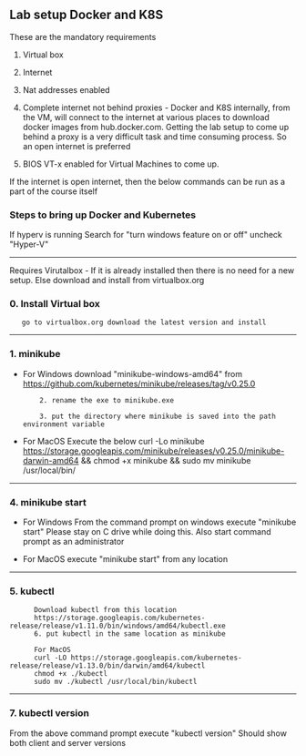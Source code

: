 ## Lab setup Docker and K8S

These are the mandatory requirements
1. Virtual box
2. Internet
3. Nat addresses enabled

4. Complete internet not behind proxies - 
Docker and K8S internally, from the VM, will connect to the internet at various places to download docker images from hub.docker.com. Getting the lab setup to come up behind a proxy is a very difficult task and time consuming process. So an open internet is preferred
 
5. BIOS VT-x enabled for Virtual Machines to come up.

If the internet is open internet, then the below commands can be run as a part of the course itself

### Steps to bring up Docker and Kubernetes

If hyperv is running
Search for "turn windows feature on or off"
uncheck "Hyper-V"

------------------------------------------------------------------

Requires Virutalbox - If it is already installed then there is no need for a new setup. Else download and install from virtualbox.org
### 0. Install Virtual box
       go to virtualbox.org download the latest version and install
------------------------------------------------------------------
### 1. minikube
- For Windows
          download "minikube-windows-amd64" from https://github.com/kubernetes/minikube/releases/tag/v0.25.0

          2. rename the exe to minikube.exe

          3. put the directory where minikube is saved into the path environment variable 

- For MacOS Execute the below
          curl -Lo minikube https://storage.googleapis.com/minikube/releases/v0.25.0/minikube-darwin-amd64 && chmod +x minikube && sudo mv minikube /usr/local/bin/
          
------------------------------------------------------------------

### 4. minikube start
- For Windows
From the command prompt on windows execute "minikube start"
Please stay on C drive while doing this. Also start command prompt as an administrator

- For MacOS
execute "minikube start" from any location
------------------------------------------------------------------
### 5. kubectl

          Download kubectl from this location
          https://storage.googleapis.com/kubernetes-release/release/v1.11.0/bin/windows/amd64/kubectl.exe
          6. put kubectl in the same location as minikube
          
          For MacOS
          curl -LO https://storage.googleapis.com/kubernetes-release/release/v1.13.0/bin/darwin/amd64/kubectl
          chmod +x ./kubectl
          sudo mv ./kubectl /usr/local/bin/kubectl
          
------------------------------------------------------------------          


### 7. kubectl version
From the above command prompt execute "kubectl version"
Should show both client and server versions

